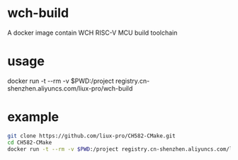# wch-build
A docker image contain WCH RISC-V MCU build toolchain

# usage
docker run -t --rm -v $PWD:/project registry.cn-shenzhen.aliyuncs.com/liux-pro/wch-build

# example 
```bash
git clone https://github.com/liux-pro/CH582-CMake.git
cd CH582-CMake
docker run -t --rm -v $PWD:/project registry.cn-shenzhen.aliyuncs.com/liux-pro/wch-build
```
